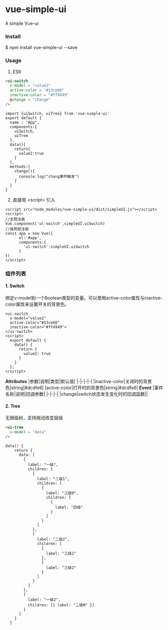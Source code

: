 # vue-simple-ui

A simple Vue-ui

### Install
$ npm install vue-simple-ui --save

### Usage
1. ES6
```HTML
<ui-switch 
  v-model = "value2"
  active-color = "#13ce66"
  inactive-color = "#ff4949"
  @change = "change"
/>
```
```JS
import {uiSwitch, uiTree} from 'vue-simple-ui'
export default {
  name : "App",
  components:{
    uiSwitch,
    uiTree
  },
  data(){
    return{
      value2:true
    }
  },
  methods:{
    change(){
      console.log("chang事件触发")
    }
  }
}
```

2. 直接用 &lt;script&gt; 引入

```
<script src="node_modules/vue-simple-ui/dist/simpleUI.js"></script>
<script>
//全局注册
Vue.component('ul-switch',simpleUI.uiSwitch)
//或局部注册
const app = new Vue({
      el:'#app',
      components:{
        'ul-switch':simpleUI.uiSwitch
      }
})
</script>
```
### 组件列表

#### 1. Switch
绑定v-model到一个Boolean类型的变量。可以使用active-color属性与inactive-color属性来设置开关的背景色。
```JS
<ui-switch
  v-model="value2"
  active-color="#13ce66"
  inactive-color="#ff4949">
</ui-switch>
<script>
  export default {
    data() {
      return {        
        value2: true
      }
    }
  };
</script>
```
**Attributes**
|参数|说明|类型|默认值|
|-|-|-|-|
|inactive-color|关闭时的背景色|string|#dcdfe6|
|active-color|打开时的背景色|string|#dcdfe6|
**Event**
|事件名称|说明|回调参数|
|-|-|-|
|change|switch状态发生变化时的回调函数||


#### 2. Tree
无限级树，支持拖动改变层级
```HTML
<ui-tree
  v-model = "data"    
/>
```
```JS
data() {
    return {      
      data: [
        {
          label: "一级",
          children: [
            {
              label: "二级1",
              children: [
                {
                  label: "三级0",
                  children: [
                    {
                      label: "四级"
                    }
                  ]
                }
              ]
            },
            {
              label: "二级2",
              children: [
                {
                  label: "三级1"
                },
                {
                  label: "三级2"
                }
              ]
            }
          ]
        },
        {
          label: "一级2",
          children: [{ label: "二级N" }]
        }
      ]
    }
  }
```

